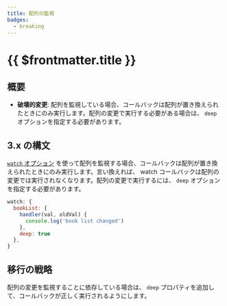 ```yaml
---
title: 配列の監視
badges:
  - breaking
---
```


# {{ $frontmatter.title }} <MigrationBadges :badges="$frontmatter.badges" />

## 概要

- **破壊的変更**: 配列を監視している場合、コールバックは配列が置き換えられたときにのみ実行します。配列の変更で実行する必要がある場合は、 `deep` オプションを指定する必要があります。

## 3.x の構文

[`watch` オプション](/api/options-data.html#watch) を使って配列を監視する場合、コールバックは配列が置き換えられたときにのみ実行します。言い換えれば、 watch コールバックは配列の変更では実行されなくなります。配列の変更で実行するには、 `deep` オプションを指定する必要があります。

```js
watch: {
  bookList: {
    handler(val, oldVal) {
      console.log('book list changed')
    },
    deep: true
  },
}
```

## 移行の戦略

配列の変更を監視することに依存している場合は、 `deep` プロパティを追加して、コールバックが正しく実行されるようにします。
